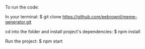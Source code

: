 To run the code:

In your terminal: $ git clone https://github.com/eebrownl/meme-generator.git

cd into the folder and install project's dependencies: $ npm install

Run the project: $ npm start
